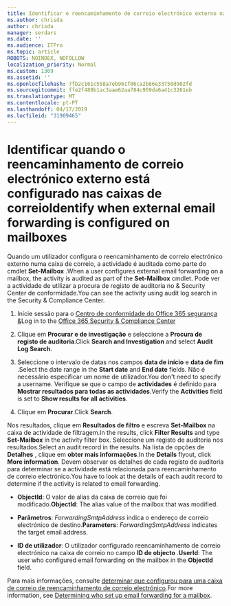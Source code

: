 ```yaml
---
title: Identificar o reencaminhamento de correio electrónico externo nas caixas de correio nos registos de auditoria
ms.author: chrisda
author: chrisda
manager: serdars
ms.date: ''
ms.audience: ITPro
ms.topic: article
ROBOTS: NOINDEX, NOFOLLOW
localization_priority: Normal
ms.custom: 1369
ms.assetid: ''
ms.openlocfilehash: 7fb2c161c558a7eb961f86ca2b86e33750d902fd
ms.sourcegitcommit: ffe2f489b1ac3aae62aa784c959da6a41c3261eb
ms.translationtype: MT
ms.contentlocale: pt-PT
ms.lasthandoff: 04/17/2019
ms.locfileid: "31909465"
---
```

# <a name="identify-when-external-email-forwarding-is-configured-on-mailboxes"></a><span data-ttu-id="47710-102">Identificar quando o reencaminhamento de correio electrónico externo está configurado nas caixas de correio</span><span class="sxs-lookup"><span data-stu-id="47710-102">Identify when external email forwarding is configured on mailboxes</span></span>

<span data-ttu-id="47710-103">Quando um utilizador configura o reencaminhamento de correio electrónico externo numa caixa de correio, a actividade é auditada como parte do cmdlet **Set-Mailbox** .</span><span class="sxs-lookup"><span data-stu-id="47710-103">When a user configures external email forwarding on a mailbox, the activity is audited as part of the **Set-Mailbox** cmdlet.</span></span> <span data-ttu-id="47710-104">Pode ver a actividade de utilizar a procura de registo de auditoria no & Security Center de conformidade.</span><span class="sxs-lookup"><span data-stu-id="47710-104">You can see the activity using audit log search in the Security & Compliance Center.</span></span>

1. <span data-ttu-id="47710-105">Inicie sessão para o [Centro de conformidade do Office 365 segurança &](https://protection.office.com/)</span><span class="sxs-lookup"><span data-stu-id="47710-105">Log in to the [Office 365 Security & Compliance Center](https://protection.office.com/)</span></span>

2. <span data-ttu-id="47710-106">Clique em **Procurar e de investigação** e seleccione a **Procura de registo de auditoria**.</span><span class="sxs-lookup"><span data-stu-id="47710-106">Click **Search and Investigation** and select **Audit Log Search**.</span></span>

3. <span data-ttu-id="47710-107">Seleccione o intervalo de datas nos campos **data de início** e **data de fim** .</span><span class="sxs-lookup"><span data-stu-id="47710-107">Select the date range in the **Start date** and **End date** fields.</span></span> <span data-ttu-id="47710-108">Não é necessário especificar um nome de utilizador.</span><span class="sxs-lookup"><span data-stu-id="47710-108">You don't need to specify a username.</span></span> <span data-ttu-id="47710-109">Verifique se que o campo de **actividades** é definido para **Mostrar resultados para todas as actividades**.</span><span class="sxs-lookup"><span data-stu-id="47710-109">Verify the **Activities** field is set to **Show results for all activities**.</span></span>

4. <span data-ttu-id="47710-110">Clique em **Procurar**.</span><span class="sxs-lookup"><span data-stu-id="47710-110">Click **Search**.</span></span>

<span data-ttu-id="47710-111">Nos resultados, clique em **Resultados de filtro** e escreva **Set-Mailbox** na caixa de actividade de filtragem.</span><span class="sxs-lookup"><span data-stu-id="47710-111">In the results, click **Filter Results** and type **Set-Mailbox** in the activity filter box.</span></span> <span data-ttu-id="47710-112">Seleccione um registo de auditoria nos resultados.</span><span class="sxs-lookup"><span data-stu-id="47710-112">Select an audit record in the results.</span></span> <span data-ttu-id="47710-113">Na lista de opções de **Detalhes** , clique em **obter mais informações**.</span><span class="sxs-lookup"><span data-stu-id="47710-113">In the **Details** flyout, click **More information**.</span></span> <span data-ttu-id="47710-114">Devem observar os detalhes de cada registo de auditoria para determinar se a actividade está relacionada para reencaminhamento de correio electrónico.</span><span class="sxs-lookup"><span data-stu-id="47710-114">You have to look at the details of each audit record to determine if the activity is related to email forwarding.</span></span>

- <span data-ttu-id="47710-115">**ObjectId**: O valor de alias da caixa de correio que foi modificado.</span><span class="sxs-lookup"><span data-stu-id="47710-115">**ObjectId**: The alias value of the mailbox that was modified.</span></span>

- <span data-ttu-id="47710-116">**Parâmetros**: _ForwardingSmtpAddress_ indica o endereço de correio electrónico de destino.</span><span class="sxs-lookup"><span data-stu-id="47710-116">**Parameters**: _ForwardingSmtpAddress_ indicates the target email address.</span></span>

- <span data-ttu-id="47710-117">**ID de utilizador**: O utilizador configurado reencaminhamento de correio electrónico na caixa de correio no campo **ID de objecto** .</span><span class="sxs-lookup"><span data-stu-id="47710-117">**UserId**: The user who configured email forwarding on the mailbox in the **ObjectId** field.</span></span>

<span data-ttu-id="47710-118">Para mais informações, consulte [determinar que configurou para uma caixa de correio de reencaminhamento de correio electrónico](https://docs.microsoft.com/office365/securitycompliance/auditing-troubleshooting-scenarios#determining-who-set-up-email-forwarding-for-a-mailbox).</span><span class="sxs-lookup"><span data-stu-id="47710-118">For more information, see [Determining who set up email forwarding for a mailbox](https://docs.microsoft.com/office365/securitycompliance/auditing-troubleshooting-scenarios#determining-who-set-up-email-forwarding-for-a-mailbox).</span></span>
